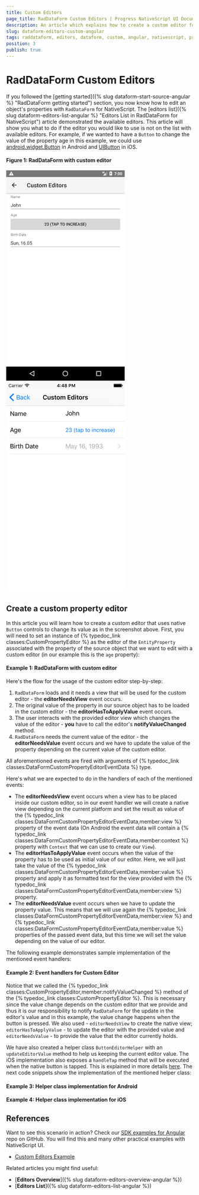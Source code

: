 ```yaml
---
title: Custom Editors
page_title: RadDataForm Custom Editors | Progress NativeScript UI Documentation
description: An article which explains how to create a custom editor for RadDataForm for NativeScript.
slug: dataform-editors-custom-angular
tags: raddataform, editors, dataform, custom, angular, nativescript, professional, ui
position: 3
publish: true
---
```


# RadDataForm Custom Editors

If you followed the [getting started]({% slug dataform-start-source-angular %} "RadDataForm getting started") section, you now know how to edit an object's properties with `RadDataForm` for NativeScript. The [editors list]({% slug dataform-editors-list-angular %} "Editors List in RadDataForm for NativeScript") article demonstrated the available editors. This article will show you what to do if the editor you would like to use is not on the list with available editors. For example, if we wanted to have a `Button` to change the value of the property age in this example, we could use <a href="https://developer.android.com/reference/android/widget/Button.html" target="_blank">android.widget.Button</a> in Android and <a href="https://developer.apple.com/reference/uikit/uiview" target="_blank">UIButton</a> in iOS. 

#### Figure 1: RadDataForm with custom editor

![NativeScriptUI-DataForm-Custom-Editors-Android](../../../img/ns_ui/dataform-editors-custom-android.png "Custom Editors in RadDataForm in Android") ![NativeScriptUI-DataForm-Custom-Editors-iOS](../../../img/ns_ui/dataform-editors-custom-ios.png "Custom Editors in RadDataForm in iOS")

## Create a custom property editor

In this article you will learn how to create a custom editor that uses native `Button` controls to change its value as in the screenshot above. First, you will need to set an instance of {% typedoc_link classes:CustomPropertyEditor %} as the editor of the `EntityProperty` associated with the property of the source object that we want to edit with a custom editor (in our example this is the `age` property): 

#### Example 1: RadDataForm with custom editor

<snippet id='dataform-custom-editors-html'/>

Here's the flow for the usage of the custom editor step-by-step:

1. `RadDataForm` loads and it needs a view that will be used for the custom editor - the **editorNeedsView** event occurs.
2. The original value of the property in our source object has to be loaded in the custom editor - the **editorHasToApplyValue** event occurs.
3. The user interacts with the provided editor view which changes the value of the editor - **you** have to call the editor's **notifyValueChanged** method.
4. `RadDataForm` needs the current value of the editor - the **editorNeedsValue** event occurs and we have to update the value of the property depending on the current value of the custom editor.

All aforementioned events are fired with arguments of {% typedoc_link classes:DataFormCustomPropertyEditorEventData %} type.

Here's what we are expected to do in the handlers of each of the mentioned events:

- The **editorNeedsView** event occurs when a view has to be placed inside our custom editor, so in our event handler we will create a native view depending on the current platform and set the result as value of the {% typedoc_link classes:DataFormCustomPropertyEditorEventData,member:view %} property of the event data (On Android the event data will contain a {% typedoc_link classes:DataFormCustomPropertyEditorEventData,member:context %} property with `Context` that we can use to create our `View`).
- The **editorHasToApplyValue** event occurs when the value of the property has to be used as initial value of our editor. Here, we will just take the value of the {% typedoc_link classes:DataFormCustomPropertyEditorEventData,member:value %} property and apply it as formatted text for the view provided with the {% typedoc_link classes:DataFormCustomPropertyEditorEventData,member:view %} property.
- The **editorNeedsValue** event occurs when we have to update the property value. This means that we will use again the {% typedoc_link classes:DataFormCustomPropertyEditorEventData,member:view %} and {% typedoc_link classes:DataFormCustomPropertyEditorEventData,member:value %} properties of the passed event data, but this time we will set the value depending on the value of our editor. 

The following example demonstrates sample implementation of the mentioned event handlers:

#### Example 2: Event handlers for Custom Editor

<snippet id='dataform-custom-editors-component'/>
<snippet id='dataform-custom-editors-css'/>

Notice that we called the {% typedoc_link classes:CustomPropertyEditor,member:notifyValueChanged %} method of the {% typedoc_link classes:CustomPropertyEditor %}. This is necessary since the value change depends on the custom editor that we provide and thus it is our responsibility to notify `RadDataForm` for the update in the editor's value and in this example, the value change happens when the button is pressed. We also used - `editorNeedsView` to create the native view; `editorHasToApplyValue` - to update the editor with the provided value and `editorNeedsValue` - to provide the value that the editor currently holds. 

We have also created a helper class `ButtonEditorHelper` with an `updateEditorValue` method to help us keeping the current editor value. The iOS implementation also exposes a `handleTap` method that will be executed when the native button is tapped. This is explained in more details <a href="https://docs.nativescript.org/angular/runtimes/ios/how-to/ObjC-Subclassing.html#typescript-support" target="_blank">here</a>. The next code snippets show the implementation of the mentioned helper class:

#### Example 3: Helper class implementation for Android

<snippet id='dataform-button-editor-helper-android'/>

#### Example 4: Helper class implementation for iOS

<snippet id='dataform-button-editor-helper-ios'/>

## References

Want to see this scenario in action?
Check our [SDK examples for Angular](https://github.com/telerik/nativescript-ui-samples-angular) repo on GitHub. You will find this and many other practical examples with NativeScript UI.

* [Custom Editors Example](https://github.com/telerik/nativescript-ui-samples-angular/tree/master/dataform/app/examples/editors/custom-editors)

Related articles you might find useful:

* [**Editors Overview**]({% slug dataform-editors-overview-angular %})
* [**Editors List**]({% slug dataform-editors-list-angular %})

